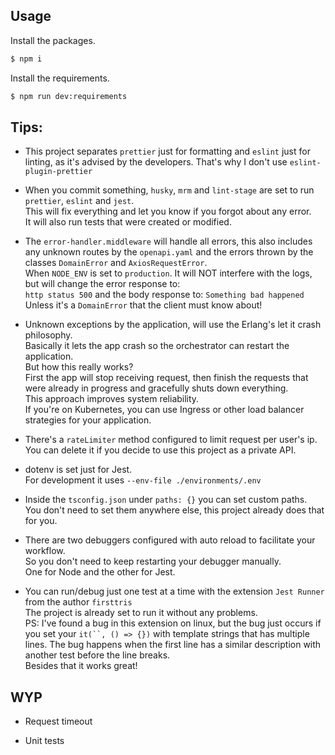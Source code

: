 ## Usage

Install the packages.

```bash
$ npm i
```

Install the requirements.

```bash
$ npm run dev:requirements
```

## Tips:

-   This project separates `prettier` just for formatting and `eslint` just for linting, as it's advised by the developers. That's why I don't use `eslint-plugin-prettier`

-   When you commit something, `husky`, `mrm` and `lint-stage` are set to run `prettier`, `eslint` and `jest`.<br>
    This will fix everything and let you know if you forgot about any error.<br>
    It will also run tests that were created or modified.

-   The `error-handler.middleware` will handle all errors, this also includes any unknown routes by the `openapi.yaml` and the errors thrown by the classes `DomainError` and `AxiosRequestError`.<br>
    When `NODE_ENV` is set to `production`. It will NOT interfere with the logs, but will change the error response to:<br>
    `http status 500` and the body response to: `Something bad happened`<br>
    Unless it's a `DomainError` that the client must know about!

-   Unknown exceptions by the application, will use the Erlang's let it crash philosophy.<br>
    Basically it lets the app crash so the orchestrator can restart the application.<br>
    But how this really works?<br>
    First the app will stop receiving request, then finish the requests that were already in progress and gracefully shuts down everything.<br>
    This approach improves system reliability.<br>
    If you're on Kubernetes, you can use Ingress or other load balancer strategies for your application.

-   There's a `rateLimiter` method configured to limit request per user's ip.<br>
    You can delete it if you decide to use this project as a private API.

-   dotenv is set just for Jest.<br>
    For development it uses `--env-file ./environments/.env`

-   Inside the `tsconfig.json` under `paths: {}` you can set custom paths.<br>
    You don't need to set them anywhere else, this project already does that for you.

-   There are two debuggers configured with auto reload to facilitate your workflow.<br>
    So you don't need to keep restarting your debugger manually.<br>
    One for Node and the other for Jest.

-   You can run/debug just one test at a time with the extension `Jest Runner` from the author `firsttris `<br>
    The project is already set to run it without any problems.<br>
    PS: I've found a bug in this extension on linux, but the bug just occurs if you set your `it(``, () => {})` with template strings that has multiple lines. The bug happens when the first line has a similar description with another test before the line breaks.<br>
    Besides that it works great!

## WYP

-   Request timeout

-   Unit tests
